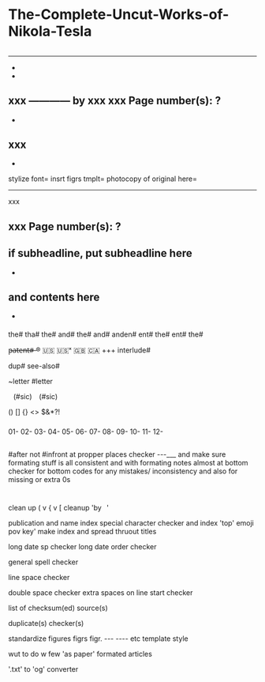 # The-Complete-Uncut-Works-of-Nikola-Tesla









######
__________________
-
-
xxx
————
by
xxx
xxx Page number(s): ?
-
-
xxx
-
-
stylize font=
insrt figrs tmplt=
photocopy of original here=
__________________
xxx








#####
xxx Page number(s): ?
-
if subheadline, put subheadline here
-
-
and contents here
-
-







####
the# tha#
the# and#
the# and# anden#
ent# the#
ent# the#




p̶a̶t̶e̶n̶t̶#̶ ® 🇺🇸 🇺🇸ˣ 🇬🇧 🇨🇦 +++
interlude#


dup#
see-also#




~letter
#letter


⠀(#sic)
⠀(#sic)⠀




()
[]
{}
<>
$&*?!












###
01-
02-
03-
04-
05-
06-
07-
08-
09-
10-
11-
12-


##
#after not #infront at propper places checker
---___ and make sure formating stuff is all consistent and with formating notes almost at bottom
checker for bottom codes for any mistakes/ inconsistency and also for missing or extra 0s






#
clean up ( v { v [
cleanup 'by⠀'



publication and name index
special character checker and index
'top' emoji pov key' make index and spread thruout titles




long date sp checker
long date order checker




general spell checker




line space checker

double space checker
extra spaces on line start checker




list of checksum(ed) source(s)

duplicate(s) checker(s)

standardize figures figrs figr. --- ---- etc template style

wut to do w few 'as paper' formated articles

'.txt' to 'og' converter
